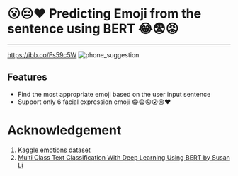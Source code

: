 # 😮😔❤️ Predicting Emoji from the sentence using BERT 😂😨😡 
---
https://ibb.co/Fs59c5W
![phone_suggestion](https://i.ibb.co/LQxMBxP/27-B0665-E-12-BB-4803-BC4-F-0-BFC03-BE5-AE9.jpg)
## Features

- Find the most appropriate emoji based on the user input sentence 
- Support only 6 facial expression emoji 😂😨😡😮😔❤️ 

# Acknowledgement

1. [Kaggle emotions dataset](https://www.kaggle.com/praveengovi/emotions-dataset-for-nlp/code) <br>
2. [Multi Class Text Classification With Deep Learning Using BERT by Susan Li](https://towardsdatascience.com/multi-class-text-classification-with-deep-learning-using-bert-b59ca2f5c613)
